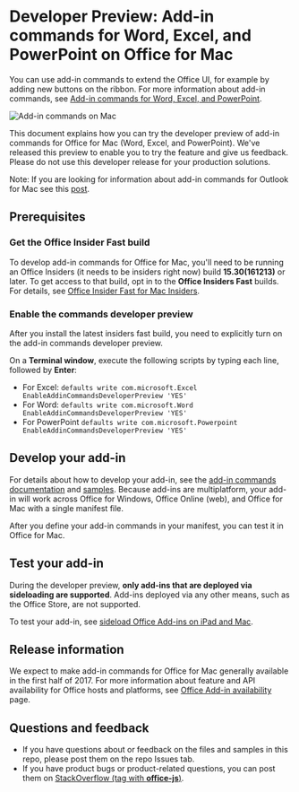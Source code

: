 # Developer Preview: Add-in commands for Word, Excel, and PowerPoint on Office for Mac

You can use add-in commands to extend the Office UI, for example by adding new buttons on the ribbon. For more information about add-in commands, see [Add-in commands for Word, Excel, and PowerPoint](https://dev.office.com/docs/add-ins/design/add-in-commands). 

![Add-in commands on Mac](http://i.imgur.com/BhoOt4v.png)

This document explains how you can try the developer preview of add-in commands for Office for Mac (Word, Excel, and PowerPoint). We've released this preview to enable you to try the feature and give us feedback. Please do not use this developer release for your production solutions. 

Note: If you are looking for information about add-in commands for Outlook for Mac see this [post](https://blogs.msdn.microsoft.com/outlookformac/2016/12/07/add-ins-for-outlook-2016-for-mac-now-in-insider-fast/). 
## Prerequisites

### Get the Office Insider Fast build
To develop add-in commands for Office for Mac, you'll need to be running an Office Insiders (it needs to be insiders right now) build **15.30(161213)** or later. To get access to that build, opt in to the **Office Insiders Fast** builds. For details, see [Office Insider Fast for Mac Insiders](http://answers.microsoft.com/en-us/msoffice/forum/msoffice_officeinsider-mso_mac/announcing-office-insider-fast-for-mac-insiders/de603f73-3405-49d4-a6ee-d017773cb8a0). 


### Enable the commands developer preview
After you install the latest insiders fast build, you need to explicitly turn on the add-in commands developer preview.

On a **Terminal window**, execute the following scripts by typing each line, followed by **Enter**:

- For Excel: `defaults write com.microsoft.Excel EnableAddinCommandsDeveloperPreview 'YES'`
- For Word: `defaults write com.microsoft.Word EnableAddinCommandsDeveloperPreview 'YES'`
- For PowerPoint `defaults write com.microsoft.Powerpoint EnableAddinCommandsDeveloperPreview 'YES'`
	


## Develop your add-in
For details about how to develop your add-in, see the [add-in commands documentation](https://dev.office.com/docs/add-ins/outlook/manifests/define-add-in-commands) and [samples](https://github.com/OfficeDev/Office-Add-in-Commands-Samples). Because add-ins are multiplatform, your add-in will work across Office for Windows, Office Online (web), and Office for Mac with a single manifest file. 

After you define your add-in commands in your manifest, you can test it in Office for Mac. 

## Test your add-in
During the developer preview, **only add-ins that are deployed via sideloading are supported**. Add-ins deployed via any other means, such as the Office Store, are not supported. 

To test your add-in, see [sideload Office Add-ins on iPad and Mac](https://dev.office.com/docs/add-ins/testing/sideload-an-office-add-in-on-ipad-and-mac). 

## Release information
We expect to make add-in commands for Office for Mac generally available in the first half of 2017. For more information about feature and API availability for Office hosts and platforms, see [Office Add-in availability](https://dev.office.com/add-in-availability) page. 

## Questions and feedback
- If you have questions about or feedback on the files and samples in this repo, please post them on the repo Issues tab. 
- If you have product bugs or product-related questions, you can post them on [StackOverflow (tag with **office-js**)](http://stackoverflow.com/questions/tagged/office-js).
